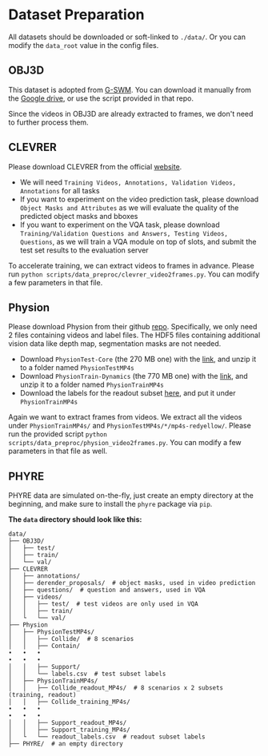 # Dataset Preparation

All datasets should be downloaded or soft-linked to `./data/`.
Or you can modify the `data_root` value in the config files.

## OBJ3D

This dataset is adopted from [G-SWM](https://github.com/zhixuan-lin/G-SWM#datasets).
You can download it manually from the [Google drive](https://drive.google.com/file/d/1XSLW3qBtcxxvV-5oiRruVTlDlQ_Yatzm/view), or use the script provided in that repo.

Since the videos in OBJ3D are already extracted to frames, we don't need to further process them.

## CLEVRER

Please download CLEVRER from the official [website](http://clevrer.csail.mit.edu/).

-   We will need `Training Videos, Annotations, Validation Videos, Annotations` for all tasks
-   If you want to experiment on the video prediction task, please download `Object Masks and Attributes` as we will evaluate the quality of the predicted object masks and bboxes
-   If you want to experiment on the VQA task, please download `Training/Validation Questions and Answers, Testing Videos, Questions`, as we will train a VQA module on top of slots, and submit the test set results to the evaluation server

To accelerate training, we can extract videos to frames in advance.
Please run `python scripts/data_preproc/clevrer_video2frames.py`.
You can modify a few parameters in that file.

## Physion

Please download Physion from their github [repo](https://github.com/cogtoolslab/physics-benchmarking-neurips2021#downloading-the-physion-dataset).
Specifically, we only need 2 files containing videos and label files.
The HDF5 files containing additional vision data like depth map, segmentation masks are not needed.

-   Download `PhysionTest-Core` (the 270 MB one) with the [link](https://physics-benchmarking-neurips2021-dataset.s3.amazonaws.com/Physion.zip), and unzip it to a folder named `PhysionTestMP4s`
-   Download `PhysionTrain-Dynamics` (the 770 MB one) with the [link](https://physics-benchmarking-neurips2021-dataset.s3.amazonaws.com/PhysionTrainMP4s.tar.gz), and unzip it to a folder named `PhysionTrainMP4s`
-   Download the labels for the readout subset [here](https://github.com/cogtoolslab/physics-benchmarking-neurips2021/blob/master/data/readout_labels.csv), and put it under `PhysionTrainMP4s`

Again we want to extract frames from videos.
We extract all the videos under `PhysionTrainMP4s/` and `PhysionTestMP4s/*/mp4s-redyellow/`.
Please run the provided script `python scripts/data_preproc/physion_video2frames.py`.
You can modify a few parameters in that file as well.

## PHYRE

PHYRE data are simulated on-the-fly, just create an empty directory at the beginning, and make sure to install the `phyre` package via `pip`.

**The `data` directory should look like this:**

```
data/
├── OBJ3D/
│   ├── test/
│   ├── train/
│   └── val/
├── CLEVRER
│   ├── annotations/
│   ├── derender_proposals/  # object masks, used in video prediction
│   ├── questions/  # question and answers, used in VQA
│   ├── videos/
│   │   ├── test/  # test videos are only used in VQA
│   │   ├── train/
│   └   └── val/
├── Physion
│   ├── PhysionTestMP4s/
│   │   ├── Collide/  # 8 scenarios
│   │   ├── Contain/
•   •   •
•   •   •
│   │   ├── Support/
│   │   └── labels.csv  # test subset labels
│   ├── PhysionTrainMP4s/
│   │   ├── Collide_readout_MP4s/  # 8 scenarios x 2 subsets (training, readout)
│   │   ├── Collide_training_MP4s/
•   •   •
•   •   •
│   │   ├── Support_readout_MP4s/
│   │   ├── Support_training_MP4s/
│   └   └── readout_labels.csv  # readout subset labels
├── PHYRE/  # an empty directory
```
